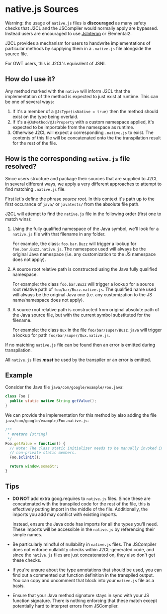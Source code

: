 # native.js Sources

Warning: the usage of `native.js` files is **discouraged** as many safety checks
that J2CL and the JSCompiler would normally apply are bypassed. Instead users
are encouraged to use [JsInterop](jsinterop-by-example.md) or Elemental2.

J2CL provides a mechanism for users to handwrite implementations of particular
methods by supplying them in a `.native.js` file alongside the source file.

For GWT users, this is J2CL's equivalent of JSNI.

## How do I use it?

Any method marked with the `native` will inform J2CL that the implementation of
the method is expected to just exist at runtime. This can be one of several
ways:

1.  If it's a member of a `@JsType(isNative = true)` then the method should
    exist on the type being overlaid.
2.  If it's a `@JsMethod/@JsProperty` with a custom namespace applied, it's
    expected to be importable from the namespace as runtime.
3.  Otherwise J2CL will expect a corresponding `.native.js` to exist. The
    contents of this file will be concatenated onto the the transpilation result
    for the rest of the file.

## How is the corresponding `native.js` file resolved?

Since users structure and package their sources that are supplied to J2CL in
several different ways, we apply a very different approaches to attempt to find
matching `.native.js` file.

First let's define the phrase *source root*. In this context it's path up to the
first occurance of `java/` or `javatests/` from the absolute file path.

J2CL will attempt to find the `native.js` file in the following order (first one
to match wins):

1.  Using the fully qualified namespace of the Java symbol, we'll look for a
    `native.js` file with that filename in any folder.

    For example, the class: `foo.bar.Buzz` will trigger a lookup for
    `foo.bar.Buzz.native.js`. The namespace used will always be the original
    Java namespace (i.e. any customization to the JS namespace does not apply).

2.  A source root relative path is constructed using the Java fully qualified
    namespace.

    For example: the class `foo.bar.Buzz` will trigger a lookup for a source
    root relative path of `foo/bar/Buzz.native.js`. The qualified name used will
    always be the original Java one (i.e. any customization to the JS
    name/namespace does not apply).

3.  A source root relative path is constructed from original absolute path of
    the Java source file, but with the current symbol substituted for the
    filename.

    For example: the class `Qux` in the file `foo/bar/super/Buzz.java` will
    trigger a lookup for path `foo/bar/super/Qux.native.js`.

If no matching `native.js` file can be found then an error is emitted during
transpilation.

All `native.js` files ***must*** be used by the transpiler or an error is
emitted.

## Example

Consider the Java file `java/com/google/example/Foo.java`:

```java
class Foo {
  public static native String getValue();
}
```

We can provide the implementation for this method by also adding the file
`java/com/google/example/Foo.native.js`:

```javascript
/**
 * @return {string}
 */
Foo.getValue = function() {
  // Note: The class static initializer needs to be manually invoked in any
  // non-private static members.
  Foo.$clinit();

  return window.someStr;
}
```

## Tips

*   **DO NOT** add extra goog.requires to `native.js` files. Since these are
    concatenated with the transpiled code for the rest of the file, this is
    effectively putting import in the middle of the file. Additionally, the
    imports you add may conflict with existing imports.

    Instead, ensure the Java code has imports for all the types you'll need.
    These imports will be accessible in the `native.js` by referencing their
    simple names.

*   Be particularly mindful of nullability in `native.js` files. The JSCompiler
    does not enforce nullability checks within J2CL-generated code, and since
    the `native.js` files are just concatenated on, they also don't get these
    checks.

*   If you're unsure about the type annotations that should be used, you can
    find out a commented out function definition in the transpiled output. You
    can copy and uncomment that block into your `native.js` file as a basis.

*   Ensure that your Java method signature stays in sync with your JS function
    signature. There is nothing enforcing that these match except potentially
    hard to interpret errors from JSCompiler.
